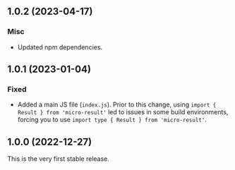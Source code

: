 ## 1.0.2 (2023-04-17)

### Misc

- Updated npm dependencies.

## 1.0.1 (2023-01-04)

### Fixed

- Added a main JS file (`index.js`). Prior to this change, using `import { Result } from 'micro-result'` led to issues in some build environments, forcing you to use `import type { Result } from 'micro-result'`.

## 1.0.0 (2022-12-27)

This is the very first stable release.
